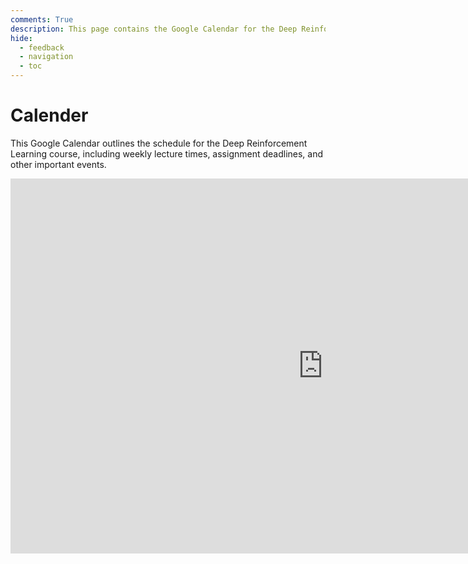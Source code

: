 ```yaml
---
comments: True
description: This page contains the Google Calendar for the Deep Reinforcement Learning course, including weekly lecture times, assignment deadlines, and other important events.
hide:
  - feedback
  - navigation
  - toc
---
```


# Calender

This Google Calendar outlines the schedule for the Deep Reinforcement Learning course, including weekly lecture times, assignment deadlines, and other important events.

<iframe src="https://calendar.google.com/calendar/embed?height=600&wkst=7&ctz=Asia%2FTehran&mode=WEEK&title&showTabs=0&showCalendars=0&showTitle=0&src=ZGVlcHJsY291cnNlQGdtYWlsLmNvbQ&color=%23039BE5" style="border-width:0" width="1000" height="600" frameborder="0" scrolling="no"></iframe>